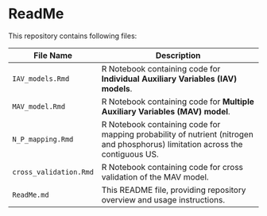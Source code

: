 # ReadMe
This repository contains following files:

| File Name            | Description                                                                 |
|----------------------|-----------------------------------------------------------------------------|
| `IAV_models.Rmd`     | R Notebook containing code for **Individual Auxiliary Variables (IAV) models**.   |
| `MAV_model.Rmd`      | R Notebook containing code for **Multiple Auxiliary Variables (MAV) model**.                  |
| `N_P_mapping.Rmd`    | R Notebook containing code for mapping probability of nutrient (nitrogen and phosphorus) limitation across the contiguous US.  |
| `cross_validation.Rmd` | R Notebook containing code for cross validation of the MAV model. |
| `ReadMe.md`          | This README file, providing repository overview and usage instructions.     |

